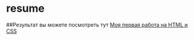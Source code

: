 # resume

##Результат вы можете посмотреть тут
[Моя первая работа на HTML и CSS](https://predalxrista.github.io/resume/)
